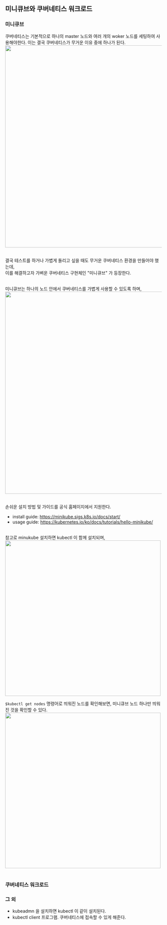 ## 미니큐브와 쿠버네티스 워크로드


### 미니큐브
쿠버네티스는 기본적으로 하나의 master 노드와 여러 개의 woker 노드를 세팅하여 사용해야한다. 이는 결국 쿠버네티스가 무거운 이유 중에 하나가 된다.<br>
<img src="https://user-images.githubusercontent.com/57446639/187021677-299a8b56-b57a-4bc6-bd4a-478362e8f89c.png" width="650"/>
<br><br>

결국 테스트를 하거나 가볍게 돌리고 싶을 때도 무거운 쿠버네티스 환경을 만들어야 했는데,<br>
이를 해결하고자 가벼운 쿠버네티스 구현체인 "미니큐브" 가 등장한다.
<br><br>

미니큐브는 하나의 노드 안에서 쿠버네티스를 가볍게 사용할 수 있도록 하며,<br>
<img src="https://user-images.githubusercontent.com/57446639/187021707-e28d5986-2002-49d6-9ebc-4fb20f43a801.png" width="650"/>
<br><br>

손쉬운 설치 방법 및 가이드를 공식 홈페이지에서 지원한다.
- install guide: https://minikube.sigs.k8s.io/docs/start/
- usage guide: https://kubernetes.io/ko/docs/tutorials/hello-minikube/
<br><br>

참고로 minukube 설치하면 kubectl 이 함께 설치되며,<br>
<img src="https://user-images.githubusercontent.com/57446639/187022507-e8d49cb5-e951-4570-a126-fcef09950b0b.png" width="500"/>
<br>

`$kubectl get nodes` 명령어로 띄워진 노드를 확인해보면, 미니큐브 노드 하나만 띄워진 것을 확인할 수 있다.<br>
<img src="https://user-images.githubusercontent.com/57446639/187022449-44387b0e-e904-480d-8a00-7203281ca19d.png" width="500"/>
<br><br>


### 쿠버네티스 워크로드



### 그 외
- kubeadmn 을 설치하면 kubectl 이 같이 설치된다.
- kubectl client 프로그램. 쿠버네티스에 접속할 수 있게 해준다.
